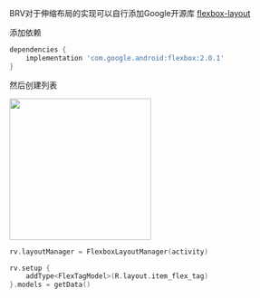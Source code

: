 
BRV对于伸缩布局的实现可以自行添加Google开源库 [flexbox-layout](https://github.com/google/flexbox-layout)

添加依赖

```groovy
dependencies {
    implementation 'com.google.android:flexbox:2.0.1'
}
```



然后创建列表


<img src="https://i.imgur.com/DJcEZ0j.png" width="250"/>

```kotlin
rv.layoutManager = FlexboxLayoutManager(activity)

rv.setup {
    addType<FlexTagModel>(R.layout.item_flex_tag)
}.models = getData()
```


